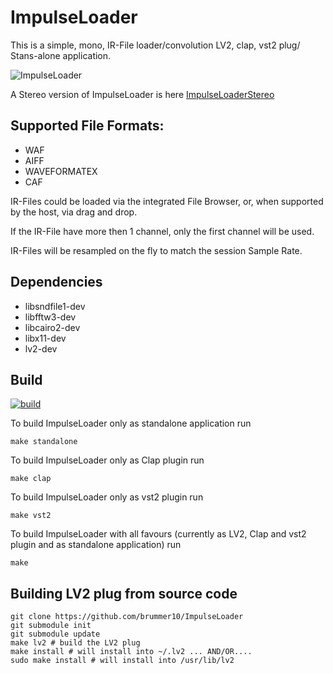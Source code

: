 # ImpulseLoader

This is a simple, mono, IR-File loader/convolution LV2, clap, vst2 plug/ Stans-alone application. 

![ImpulseLoader](https://raw.githubusercontent.com/brummer10/ImpulseLoader/master/ImpulseLoader.png)

A Stereo version of ImpulseLoader is here [ImpulseLoaderStereo](https://github.com/brummer10/ImpulseLoaderStereo.lv2)

## Supported File Formats:

- WAF
- AIFF
- WAVEFORMATEX
- CAF

IR-Files could be loaded via the integrated File Browser, or, when supported by the host, via drag and drop.

If the IR-File have more then 1 channel, only the first channel will be used.

IR-Files will be resampled on the fly to match the session Sample Rate.

## Dependencies

- libsndfile1-dev
- libfftw3-dev
- libcairo2-dev
- libx11-dev
- lv2-dev

## Build

[![build](https://github.com/brummer10/ImpulseLoader/actions/workflows/build.yml/badge.svg)](https://github.com/brummer10/ImpulseLoader/actions/workflows/build.yml)

To build ImpulseLoader only as standalone application run
```shell
make standalone
```

To build ImpulseLoader only as Clap plugin run
```shell
make clap
```

To build ImpulseLoader only as vst2 plugin run
```shell
make vst2
```

To build ImpulseLoader with all favours (currently as LV2, Clap and vst2 plugin and as standalone application) run
```shell
make
```

## Building LV2 plug from source code

```shell
git clone https://github.com/brummer10/ImpulseLoader
git submodule init
git submodule update
make lv2 # build the LV2 plug
make install # will install into ~/.lv2 ... AND/OR....
sudo make install # will install into /usr/lib/lv2
```

